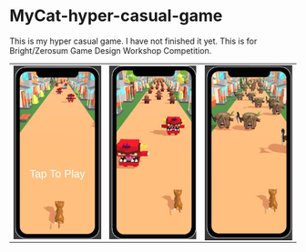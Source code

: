 # MyCat-hyper-casual-game
This is my hyper casual game. I have not finished it yet. This is for Bright/Zerosum Game Design Workshop Competition.

<table>
 <tr>
  <td> <img align="center" src="screenshoots/img1.jpg" alt="Alierenkayhan" width="200px"/> </td>
  <td> <img align="center" src="screenshoots/img2.jpg" alt="Alierenkayhan" width="200px" /> </td>
  <td> <img align="center" src="screenshoots/img3.jpg" alt="Alierenkayhan" width="200px" /> </td>
 </tr>
 </table>
